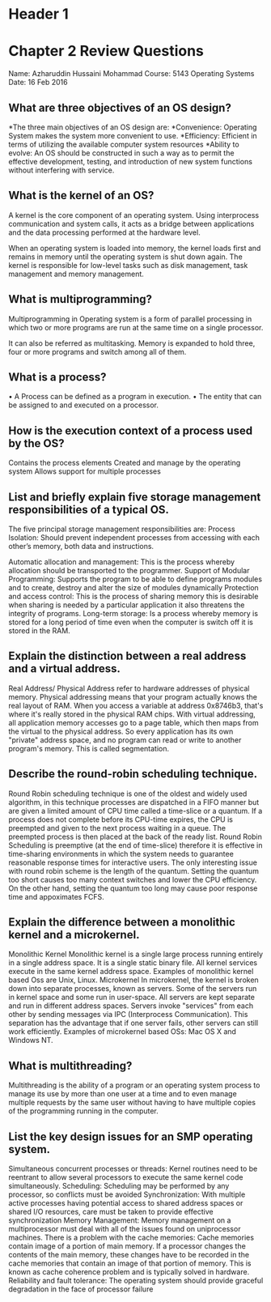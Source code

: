 # Header 1
# Chapter 2 Review Questions
Name: Azharuddin Hussaini Mohammad
Course: 5143 Operating Systems
Date: 16 Feb 2016

## What are three objectives of an OS design?
*The three main objectives of an OS design are:
*Convenience: Operating System makes the system more convenient to use.
*Efficiency: Efficient in terms of utilizing the available computer system resources
*Ability to evolve: An OS should be constructed in such a way as to permit the effective development, testing, and introduction of new                     system functions without interfering with service.

## What is the kernel of an OS?
A kernel is the core component of an operating system. Using interprocess communication and system calls, it acts as a bridge between applications and the data processing performed at the hardware level.

When an operating system is loaded into memory, the kernel loads first and remains in memory until the operating system is shut down again. The kernel is responsible for low-level tasks such as disk management, task management and memory management.

## What is multiprogramming?
Multiprogramming in Operating system is a form of parallel processing in which two or more programs are run at the same time on a single processor.

It can also be referred as multitasking.
Memory is expanded to hold three, four or more programs and switch among all of them.

## What is a process?
•	A Process can be defined as a program in execution.
•	The entity that can be assigned to and executed on a processor.

##	How is the execution context of a process used by the OS?
Contains the process elements
Created and manage by the operating system
Allows support for multiple processes

## List and briefly explain five storage management responsibilities of a typical OS.
The five principal storage management responsibilities are:
Process Isolation: Should prevent independent processes from accessing with each other’s memory, both data and instructions.

Automatic allocation and management: This is the process whereby allocation should be transported to the programmer.
Support of Modular Programming: Supports the program to be able to define programs modules and to create, destroy and alter the size of modules dynamically
Protection and access control: This is the process of sharing memory this is desirable when sharing is needed by a particular application it also threatens the integrity of programs.
Long-term storage: Is a process whereby memory is stored for a long period of time even when the computer is switch off it is stored in the RAM.

## Explain the distinction between a real address and a virtual address.
Real Address/ Physical Address refer to hardware addresses of physical memory.
Physical addressing means that your program actually knows the real layout of RAM. When you access a variable at address 0x8746b3, that's where it's really stored in the physical RAM chips.
With virtual addressing, all application memory accesses go to a page table, which then maps from the virtual to the physical address. So every application has its own "private" address space, and no program can read or write to another program's memory. This is called segmentation.

## Describe the round-robin scheduling technique.
Round Robin scheduling technique is one of the oldest and widely used algorithm, in this technique processes are dispatched in a FIFO manner but are given a limited amount of CPU time called a time-slice or a quantum.
If a process does not complete before its CPU-time expires, the CPU is preempted and given to the next process waiting in a queue. The preempted process is then placed at the back of the ready list.
Round Robin Scheduling is preemptive (at the end of time-slice) therefore it is effective in time-sharing environments in which the system needs to guarantee reasonable response times for interactive users.
The only interesting issue with round robin scheme is the length of the quantum. Setting the quantum too short causes too many context switches and lower the CPU efficiency. On the other hand, setting the quantum too long may cause poor response time and appoximates FCFS.

## Explain the difference between a monolithic kernel and a microkernel.
Monolithic Kernel
Monolithic kernel is a single large process running entirely in a single address space.
It is a single static binary file. All kernel services execute in the same kernel address space. 
Examples of monolithic kernel based Oss are Unix, Linux.
Microkernel
In microkernel, the kernel is broken down into separate processes, known as servers. 
Some of the servers run in kernel space and some run in user-space. All servers are kept separate and run in different address spaces. Servers invoke "services" from each other by sending messages via IPC (Interprocess Communication). This separation has the advantage that if one server fails, other servers can still work efficiently. 
Examples of microkernel based OSs: Mac OS X and Windows NT.

## What is multithreading?
Multithreading is the ability of a program or an operating system process to manage its use by more than one user at a time and to even manage multiple requests by the same user without having to have multiple copies of the programming running in the computer.


##	List the key design issues for an SMP operating system.
Simultaneous concurrent processes or threads: Kernel routines need to be reentrant to allow several processors to execute the same kernel code simultaneously.
Scheduling: Scheduling may be performed by any processor, so conflicts must be avoided
Synchronization: With multiple active processes having potential access to shared address spaces or shared I/O resources, care must be taken to provide effective synchronization
Memory Management: Memory management on a multiprocessor must deal with all of the issues found on uniprocessor machines. There is a problem with the cache memories: Cache memories contain image of a portion of main memory. If a processor changes the contents of the main memory, these changes have to be recorded in the cache memories that contain an image of that portion of memory. This is known as cache coherence problem and is typically solved in hardware.
Reliability and fault tolerance: The operating system should provide graceful degradation in the face of processor failure
